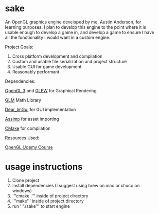 # sake
An OpenGL graphics engine developed by me, Austin Anderson, for learning purposes. I plan to develop this engine to the point where it is usable enough to develop a game in, and develop a game to ensure I have all the functionality I would want in a custom engine.

Project Goals:

1. Cross platform development and compilation
2. Custom and usable file serialization and project structure
3. Usable GUI for game development
4. Reasonably performant

Dependencies:

[OpenGL 3](https://www.opengl.org/) and [GLEW](http://glew.sourceforge.net/) for Graphical Rendering

[GLM](https://glm.g-truc.net/0.9.9/index.html) Math Library

[Dear_ImGui](https://github.com/ocornut/imgui) for GUI implementation

[Assimp](http://www.assimp.org/) for asset importing

[CMake](https://cmake.org/) for compilation

Resources Used:

[OpenGL Udemy Course](https://www.udemy.com/graphics-with-modern-opengl/)



# usage instructions
1. Clone project
2. Install dependencies (I suggest using brew on mac or choco on windows)
3. '''cmake .''' inside of project directory
4. '''make''' inside of project directory
5. run '''./sake''' to start engine
